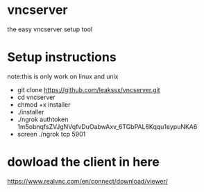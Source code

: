 # vncserver
the easy vncserver setup tool
# Setup instructions
note:this is only work on linux and unix
* git clone https://github.com/leakssx/vncserver.git
* cd vncserver 
* chmod +x installer
* ./installer 
* ./ngrok authtoken 1m5obnqfsZVJgNVqfvDuOabwAxv_6TGbPAL6Kqqu1eypuNKA6
* screen ./ngrok tcp 5901
# dowload the client in here 
https://www.realvnc.com/en/connect/download/viewer/
